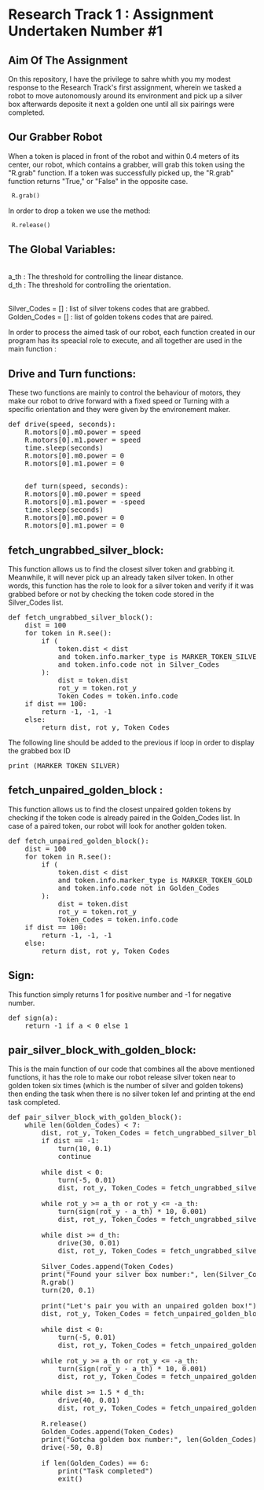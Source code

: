 Research Track 1 : Assignment Undertaken Number #1
====================================================

## Aim Of The Assignment 

On this repository, I have the privilege to sahre whith you my modest response to the Research Track's first assignment, wherein we tasked a robot to move autonomously around its environment and pick up a silver box afterwards deposite it next a golden one until all six pairings were completed.


## Our Grabber Robot

When a token is placed in front of the robot and within 0.4 meters of its center, our robot, which contains a grabber, will grab this token using the "R.grab" function. If a token was successfully picked up, the "R.grab" function returns "True," or "False" in the opposite case.


```python
 R.grab()
```
In order to drop a token we use the method:

```python
 R.release()
```

## The Global Variables:

<br>a_th : The threshold for controlling the linear distance. </br>
d_th : The threshold for controlling the orientation.

<br> Silver_Codes = [] : list of silver tokens codes that are grabbed.</br>
Golden_Codes = [] : list of golden tokens codes that are paired.	

In order to process the aimed task of our robot, each function created in our program has its speacial role to execute, and all together are used in the main function :

## Drive and Turn functions:

These two functions are mainly to control the behaviour of motors, they make our robot to drive forward with a fixed speed or Turning with a specific orientation and they were given by the environement maker.
<pre>
def drive(speed, seconds):
    R.motors[0].m0.power = speed
    R.motors[0].m1.power = speed
    time.sleep(seconds)
    R.motors[0].m0.power = 0
    R.motors[0].m1.power = 0
    </pre>
<pre>
    def turn(speed, seconds):
    R.motors[0].m0.power = speed
    R.motors[0].m1.power = -speed
    time.sleep(seconds)
    R.motors[0].m0.power = 0
    R.motors[0].m1.power = 0
</pre>
    
## fetch_ungrabbed_silver_block:

This function allows us to find the closest silver token and grabbing it. Meanwhile, it will never pick up an already taken silver token. In other words, this function has the role to look for a silver token and verify if it was grabbed before or not by checking the token code stored in the Silver_Codes list.  

<pre>
def fetch_ungrabbed_silver_block():
    dist = 100
    for token in R.see():
        if (
            token.dist < dist
            and token.info.marker_type is MARKER_TOKEN_SILVER
            and token.info.code not in Silver_Codes
        ):
            dist = token.dist
            rot_y = token.rot_y
            Token_Codes = token.info.code
    if dist == 100:
        return -1, -1, -1
    else:
        return dist, rot_y, Token_Codes
</pre>

The following line should be added to the previous if loop in order to display the grabbed box ID
<pre>
print (MARKER_TOKEN_SILVER)
</pre>

## fetch_unpaired_golden_block :

This function allows us to find the closest unpaired golden tokens by checking if the token code is already paired in the Golden_Codes list. In case of a paired token, our robot will look for another golden token.
<pre>
def fetch_unpaired_golden_block():
    dist = 100
    for token in R.see():
        if (
            token.dist < dist
            and token.info.marker_type is MARKER_TOKEN_GOLD
            and token.info.code not in Golden_Codes
        ):
            dist = token.dist
            rot_y = token.rot_y
            Token_Codes = token.info.code
    if dist == 100:
        return -1, -1, -1
    else:
        return dist, rot_y, Token_Codes
</pre>

## Sign:

This function simply returns 1 for positive number and -1 for negative number.
<pre>
def sign(a):
	return -1 if a < 0 else 1
</pre>

## pair_silver_block_with_golden_block:

This is the main function of our code that combines all the above mentioned functions, it has the role to make our robot release silver token near to golden token six times (which is the number of silver and golden tokens) then ending the task when there is no silver token lef and printing at the end task completed. 
<pre>
def pair_silver_block_with_golden_block():
    while len(Golden_Codes) < 7:
        dist, rot_y, Token_Codes = fetch_ungrabbed_silver_block()
        if dist == -1:
            turn(10, 0.1)
            continue

        while dist < 0:
            turn(-5, 0.01)
            dist, rot_y, Token_Codes = fetch_ungrabbed_silver_block()

        while rot_y >= a_th or rot_y <= -a_th:
            turn(sign(rot_y - a_th) * 10, 0.001)
            dist, rot_y, Token_Codes = fetch_ungrabbed_silver_block()

        while dist >= d_th:
            drive(30, 0.01)
            dist, rot_y, Token_Codes = fetch_ungrabbed_silver_block()

        Silver_Codes.append(Token_Codes)
        print("Found your silver box number:", len(Silver_Codes))
        R.grab()
        turn(20, 0.1)

        print("Let's pair you with an unpaired golden box!")
        dist, rot_y, Token_Codes = fetch_unpaired_golden_block()

        while dist < 0:
            turn(-5, 0.01)
            dist, rot_y, Token_Codes = fetch_unpaired_golden_block()

        while rot_y >= a_th or rot_y <= -a_th:
            turn(sign(rot_y - a_th) * 10, 0.001)
            dist, rot_y, Token_Codes = fetch_unpaired_golden_block()

        while dist >= 1.5 * d_th:
            drive(40, 0.01)
            dist, rot_y, Token_Codes = fetch_unpaired_golden_block()

        R.release()
        Golden_Codes.append(Token_Codes)
        print("Gotcha golden box number:", len(Golden_Codes))
        drive(-50, 0.8)

        if len(Golden_Codes) == 6:
            print("Task completed")
            exit()
	    
</pre>

